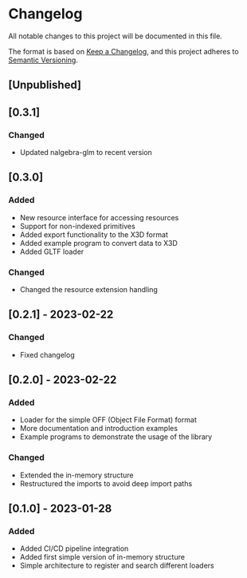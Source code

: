 # Changelog

All notable changes to this project will be documented in this file.

The format is based on [Keep a Changelog](https://keepachangelog.com/en/1.0.0/),
and this project adheres to [Semantic Versioning](https://semver.org/spec/v2.0.0.html).

## [Unpublished]

## [0.3.1]

### Changed
- Updated nalgebra-glm to recent version

## [0.3.0]

### Added
- New resource interface for accessing resources
- Support for non-indexed primitives
- Added export functionality to the X3D format
- Added example program to convert data to X3D
- Added GLTF loader

### Changed
- Changed the resource extension handling

## [0.2.1] - 2023-02-22

### Changed
- Fixed changelog

## [0.2.0] - 2023-02-22

### Added
- Loader for the simple OFF (Object File Format) format 
- More documentation and introduction examples
- Example programs to demonstrate the usage of the library

### Changed
- Extended the in-memory structure
- Restructured the imports to avoid deep import paths

## [0.1.0] - 2023-01-28

### Added

- Added CI/CD pipeline integration
- Added first simple version of in-memory structure
- Simple architecture to register and search different loaders